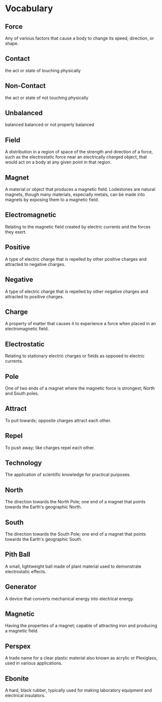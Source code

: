 # Vocabulary 
## Force
Any of various factors that cause a body to change its speed, direction, or shape.
## Contact
the act or state of touching physically
## Non-Contact
the act or state of not touching physically
## Unbalanced
 balanced balanced or not properly balanced
## Field
A distribution in a region of space of the strength and direction of a force, such as the electrostatic force near an electrically charged object, that would act on a body at any given point in that region.
## Magnet
A material or object that produces a magnetic field. Lodestones are natural magnets, though many materials, especially metals, can be made into magnets by exposing them to a magnetic field.
## Electromagnetic

Relating to the magnetic field created by electric currents and the forces they exert.

## Positive

A type of electric charge that is repelled by other positive charges and attracted to negative charges.

## Negative

A type of electric charge that is repelled by other negative charges and attracted to positive charges.

## Charge

A property of matter that causes it to experience a force when placed in an electromagnetic field.

## Electrostatic

Relating to stationary electric charges or fields as opposed to electric currents.

## Pole

One of two ends of a magnet where the magnetic force is strongest; North and South poles.

## Attract

To pull towards; opposite charges attract each other.

## Repel

To push away; like charges repel each other.

## Technology

The application of scientific knowledge for practical purposes.

## North

The direction towards the North Pole; one end of a magnet that points towards the Earth's geographic North.

## South

The direction towards the South Pole; one end of a magnet that points towards the Earth's geographic South.

## Pith Ball

A small, lightweight ball made of plant material used to demonstrate electrostatic effects.

## Generator

A device that converts mechanical energy into electrical energy.

## Magnetic

Having the properties of a magnet; capable of attracting iron and producing a magnetic field.

## Perspex

A trade name for a clear plastic material also known as acrylic or Plexiglass, used in various applications.

## Ebonite

A hard, black rubber, typically used for making laboratory equipment and electrical insulators.
